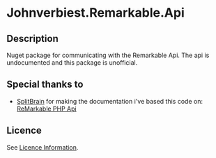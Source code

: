 # Johnverbiest.Remarkable.Api

## Description
Nuget package for communicating with the Remarkable Api. The api is undocumented and this package is unofficial.

## Special thanks to
- [SplitBrain](https://github.com/splitbrain) for making the documentation i've based this code on: [ReMarkable PHP Api](https://github.com/splitbrain/ReMarkableAPI/)

## Licence
See [Licence Information](LICENSE).